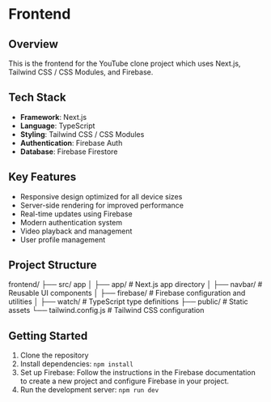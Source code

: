 # Frontend

## Overview

This is the frontend for the YouTube clone project which uses Next.js, Tailwind CSS / CSS Modules, and Firebase.

## Tech Stack

- **Framework**: Next.js
- **Language**: TypeScript
- **Styling**: Tailwind CSS / CSS Modules
- **Authentication**: Firebase Auth
- **Database**: Firebase Firestore

## Key Features

- Responsive design optimized for all device sizes
- Server-side rendering for improved performance
- Real-time updates using Firebase
- Modern authentication system
- Video playback and management
- User profile management

## Project Structure

frontend/
├── src/ app
│ ├── app/ # Next.js app directory
│ ├── navbar/ # Reusable UI components
│ ├── firebase/ # Firebase configuration and utilities
│ ├── watch/ # TypeScript type definitions
├── public/ # Static assets
└── tailwind.config.js # Tailwind CSS configuration

## Getting Started

1. Clone the repository
2. Install dependencies: `npm install`
3. Set up Firebase: Follow the instructions in the Firebase documentation to create a new project and configure Firebase in your project.
4. Run the development server: `npm run dev`
